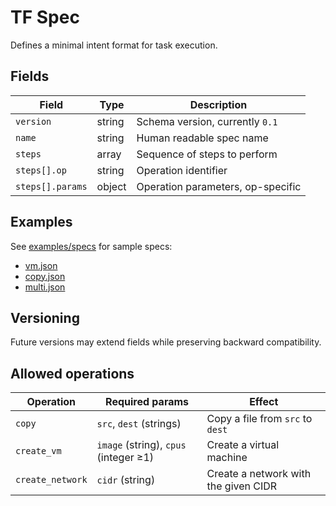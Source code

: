 # TF Spec

Defines a minimal intent format for task execution.

## Fields

| Field         | Type   | Description                          |
|---------------|--------|--------------------------------------|
| `version`     | string | Schema version, currently `0.1`      |
| `name`        | string | Human readable spec name             |
| `steps`       | array  | Sequence of steps to perform         |
| `steps[].op`  | string | Operation identifier                 |
| `steps[].params` | object | Operation parameters, op-specific |

## Examples

See [examples/specs](../../examples/specs/) for sample specs:

- [vm.json](../../examples/specs/vm.json)
- [copy.json](../../examples/specs/copy.json)
- [multi.json](../../examples/specs/multi.json)

## Versioning

Future versions may extend fields while preserving backward compatibility.

## Allowed operations

| Operation | Required params | Effect |
|-----------|-----------------|--------|
| `copy` | `src`, `dest` (strings) | Copy a file from `src` to `dest` |
| `create_vm` | `image` (string), `cpus` (integer ≥1) | Create a virtual machine |
| `create_network` | `cidr` (string) | Create a network with the given CIDR |

